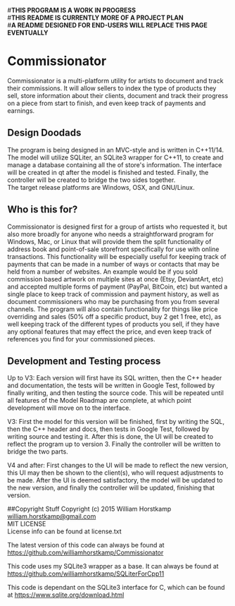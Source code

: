 #**THIS PROGRAM IS A WORK IN PROGRESS**  
#**THIS README IS CURRENTLY MORE OF A PROJECT PLAN**  
#**A README DESIGNED FOR END-USERS WILL REPLACE THIS PAGE EVENTUALLY**  
  
  
# Commissionator
Commissionator is a multi-platform utility for artists to document and track their commissions.
It will allow sellers to index the type of products they sell, store information about their clients, 
document and track their progress on a piece from start to finish, and even keep track of payments and earnings.  
  
## Design Doodads
The program is being designed in an MVC-style and is written in C++11/14. The model will utilize SQLiter, an SQLite3 wrapper for C++11, to create
and manage a database containing all the of store's information. The interface will be created in qt after the model is finished and tested.  Finally, the controller will be created to bridge the two sides together.   
The target release platforms are
Windows, OSX, and GNU/Linux.  
  
## Who is this for?  
Commissionator is designed first for a group of artists who requested it, but also more broadly for anyone who needs a straightforward program for Windows, Mac, or Linux that will provide them the split functionality of address book and point-of-sale storefront specifically for use with online transactions. This functionality will be especially useful for keeping track of payments that can be made in a number of ways or contacts that may be held from a number of websites. An example would be if you sold commission based artwork on multiple sites at once (Etsy, DeviantArt, etc) and accepted multiple forms of payment (PayPal, BitCoin, etc) but wanted a single place to keep track of commission and payment history, as well as document commissioners who may be purchasing from you from several channels. The program will also contain functionality for things like price overriding and sales (50% off a specific product, buy 2 get 1 free, etc), as well keeping track of the different types of products you sell, if they have any optional features that may effect the price, and even keep track of references you find for your commissioned pieces.  
  
## Development and Testing process
Up to V3: Each version will first have its SQL written, then the C++ header and documentation, 
the tests will be written in Google Test, followed by finally writing, and then testing the source code. This will be repeated until all features of the Model Roadmap are complete, at which point development will move on to the interface.  
  
V3: First the model for this version will be finished, first by writing the SQL, then the C++ header and docs, then tests in Google Test, followed by writing source and testing it. After this is done, the UI will be created to reflect the program up to version 3. Finally the controller will be written to bridge the two parts.  
  
V4 and after: First changes to the UI will be made to reflect the new version, this UI may then be shown to the client(s), who will request adjustments to be made. After the UI is deemed satisfactory, the model will be updated to the new version, and finally the controller will be updated, finishing that version.  
  
##Copyright Stuff
Copyright (c) 2015 William Horstkamp  
william.horstkamp@gmail.com  
MIT LICENSE  
License info can be found at license.txt  

The latest version of this code can always be found at  
https://github.com/williamhorstkamp/Commissionator

This code uses my SQLite3 wrapper as a base. It can always be found at
https://github.com/williamhorstkamp/SQLiterForCpp11

This code is dependant on the SQLite3 interface for C, which can be found at
https://www.sqlite.org/download.html
